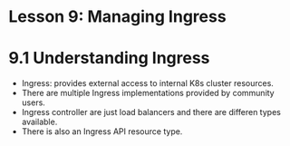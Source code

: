 # Lesson 9: Managing Ingress

# 9.1 Understanding Ingress

- Ingress: provides external access to internal K8s cluster resources.
- There are multiple Ingress implementations provided by community users.
- Ingress controller are just load balancers and there are differen types available.
- There is also an Ingress API resource type. 

